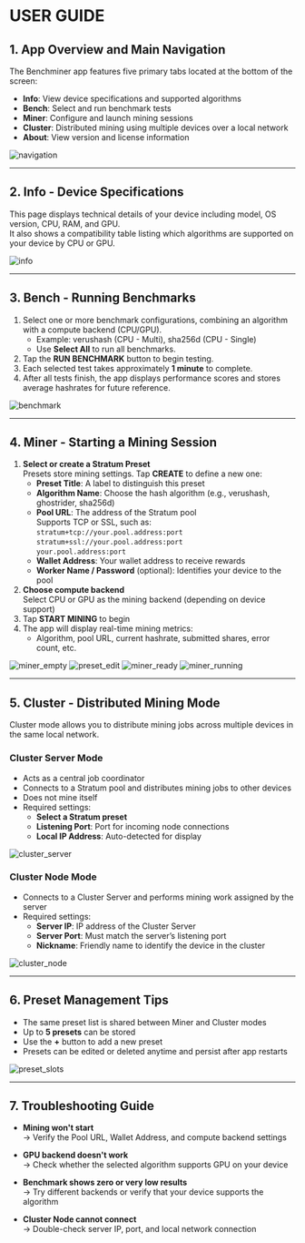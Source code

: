 # USER GUIDE

## 1. App Overview and Main Navigation

The Benchminer app features five primary tabs located at the bottom of the screen:

- **Info**: View device specifications and supported algorithms
- **Bench**: Select and run benchmark tests
- **Miner**: Configure and launch mining sessions
- **Cluster**: Distributed mining using multiple devices over a local network
- **About**: View version and license information

![navigation](images/navigation_bar.png)

---

## 2. Info - Device Specifications

This page displays technical details of your device including model, OS version, CPU, RAM, and GPU.  
It also shows a compatibility table listing which algorithms are supported on your device by CPU or GPU.

![info](images/info_device_support.png)

---

## 3. Bench - Running Benchmarks

1. Select one or more benchmark configurations, combining an algorithm with a compute backend (CPU/GPU).
   - Example: verushash (CPU - Multi), sha256d (CPU - Single)
   - Use **Select All** to run all benchmarks.
2. Tap the **RUN BENCHMARK** button to begin testing.
3. Each selected test takes approximately **1 minute** to complete.
4. After all tests finish, the app displays performance scores and stores average hashrates for future reference.

![benchmark](images/benchmark_selection.png)

---

## 4. Miner - Starting a Mining Session

1. **Select or create a Stratum Preset**  
   Presets store mining settings. Tap **CREATE** to define a new one:
   - **Preset Title**: A label to distinguish this preset
   - **Algorithm Name**: Choose the hash algorithm (e.g., verushash, ghostrider, sha256d)
   - **Pool URL**: The address of the Stratum pool  
     Supports TCP or SSL, such as:  
     `stratum+tcp://your.pool.address:port`  
     `stratum+ssl://your.pool.address:port`  
     `your.pool.address:port`
   - **Wallet Address**: Your wallet address to receive rewards
   - **Worker Name / Password** (optional): Identifies your device to the pool
2. **Choose compute backend**  
   Select CPU or GPU as the mining backend (depending on device support)
3. Tap **START MINING** to begin
4. The app will display real-time mining metrics:
   - Algorithm, pool URL, current hashrate, submitted shares, error count, etc.

![miner_empty](images/miner_empty.png)
![preset_edit](images/preset_edit.png)
![miner_ready](images/miner_ready.png)
![miner_running](images/miner_running.png)

---

## 5. Cluster - Distributed Mining Mode

Cluster mode allows you to distribute mining jobs across multiple devices in the same local network.

### Cluster Server Mode

- Acts as a central job coordinator
- Connects to a Stratum pool and distributes mining jobs to other devices
- Does not mine itself
- Required settings:
  - **Select a Stratum preset**
  - **Listening Port**: Port for incoming node connections
  - **Local IP Address**: Auto-detected for display

![cluster_server](images/cluster_server.png)

### Cluster Node Mode

- Connects to a Cluster Server and performs mining work assigned by the server
- Required settings:
  - **Server IP**: IP address of the Cluster Server
  - **Server Port**: Must match the server’s listening port
  - **Nickname**: Friendly name to identify the device in the cluster

![cluster_node](images/cluster_node.png)

---

## 6. Preset Management Tips

- The same preset list is shared between Miner and Cluster modes
- Up to **5 presets** can be stored
- Use the **+** button to add a new preset
- Presets can be edited or deleted anytime and persist after app restarts

![preset_slots](images/preset_slots.png)

---

## 7. Troubleshooting Guide

- **Mining won't start**  
  → Verify the Pool URL, Wallet Address, and compute backend settings

- **GPU backend doesn't work**  
  → Check whether the selected algorithm supports GPU on your device

- **Benchmark shows zero or very low results**  
  → Try different backends or verify that your device supports the algorithm

- **Cluster Node cannot connect**  
  → Double-check server IP, port, and local network connection
